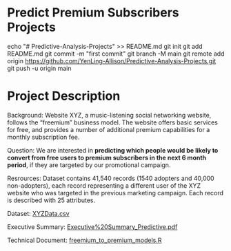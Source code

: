 # Predict Premium Subscribers Projects
echo "# Predictive-Analysis-Projects" >> README.md
git init
git add README.md
git commit -m "first commit"
git branch -M main
git remote add origin https://github.com/YenLing-Allison/Predictive-Analysis-Projects.git
git push -u origin main

# Project Description
Background:
Website XYZ, a music-listening social networking website, follows the “freemium” business model. The website offers basic services for free, and provides a number of additional premium capabilities for a monthly subscription fee.

Question:
We are interested in **predicting which people would be likely to convert from free users to premium subscribers in the next 6 month period**, if they are targeted by our promotional campaign. 

Resrources:
Dataset contains 41,540 records (1540 adopters and 40,000 non-adopters), each record representing
a different user of the XYZ website who was targeted in the previous marketing campaign.
Each record is described with 25 attributes.

Dataset: [XYZData.csv](https://github.com/YenLing-Allison/Predict-Premium-Subscribers-for-Music-listening-Website/blob/676ace52e7f0979b2d143101ce2190e462b62ac9/XYZData.csv)

Executive Summary: [Executive%20Summary_Predictive.pdf](https://github.com/YenLing-Allison/Predict_Premium_Subscribers_for_Music-listening_Website/blob/15ea47340a78634e3ad3cea27d6d613e1a1eac90/Executive%20Summary_Predictive.pdf)

Technical Document: [freemium_to_premium_models.R](https://github.com/YenLing-Allison/Predict_Premium_Subscribers_for_Music-listening_Website/blob/359eb3437bae3fca7f484ad95abb0d3fc42013a3/freemium_to_premium_models.R)  
